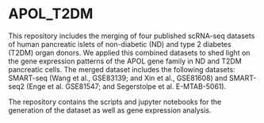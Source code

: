 # APOL_T2DM
This repository includes the merging of four published scRNA-seq datasets of human pancreatic islets of non-diabetic (ND) and type 2 diabetes (T2DM) organ donors. 
We applied this combined datasets to shed light on the gene expression patterns of the APOL gene family in ND and T2DM pancreatic cells.
The merged dataset includes the following datasets: SMART-seq (Wang et al., GSE83139; and Xin et al., GSE81608) and SMART-seq2 (Enge et al. GSE81547; and Segerstolpe et al. E-MTAB-5061).

The repository contains the scripts and jupyter notebooks for the generation of the dataset as well as gene expression analysis.


